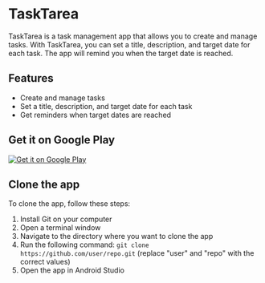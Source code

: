 # TaskTarea

TaskTarea is a task management app that allows you to create and manage tasks. With TaskTarea, you can set a title, description, and target date for each task. The app will remind you when the target date is reached.

## Features
- Create and manage tasks
- Set a title, description, and target date for each task
- Get reminders when target dates are reached

## Get it on Google Play
[![Get it on Google Play](https://play.google.com/intl/en_us/badges/static/images/badges/en_badge_web_generic.png)](https://play.google.com/store/apps/details?id=xyz.tr3x.tasktarea)

## Clone the app
To clone the app, follow these steps:
1. Install Git on your computer
2. Open a terminal window
3. Navigate to the directory where you want to clone the app
4. Run the following command: `git clone https://github.com/user/repo.git` (replace "user" and "repo" with the correct values)
5. Open the app in Android Studio
